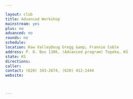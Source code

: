 ```yaml
---

layout: club
title: Advanced Workshop
mainstream: yes
plus: no
advanced: no
rounds: no
schedule: 
location: Kaw ValleyDoug Gregg &amp; Frannie Coble
address: P. O. Box 1306, (Advanced program) Topeka, KS
state: KS
directions: 
caller: 
contact: (620) 343-2674, (620) 412-1444
website: 



---
```


